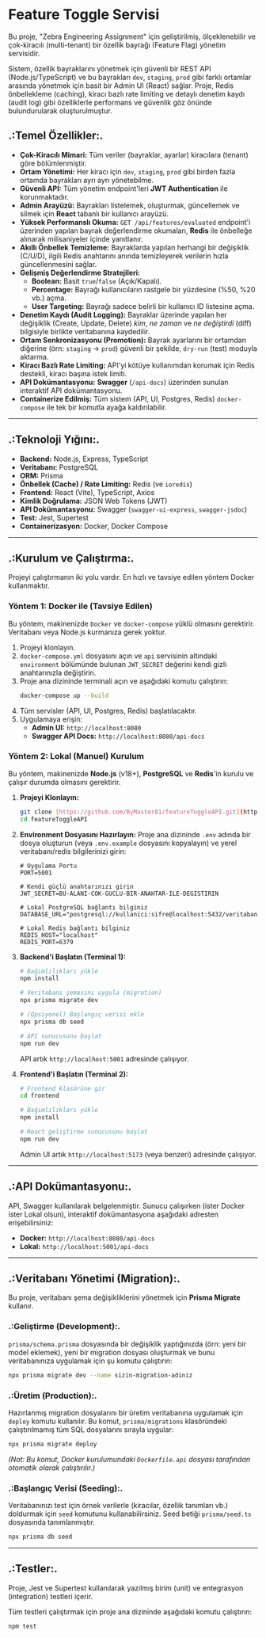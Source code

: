 # Feature Toggle Servisi

Bu proje, "Zebra Engineering Assignment" için geliştirilmiş, ölçeklenebilir ve çok-kiracılı (multi-tenant) bir özellik bayrağı (Feature Flag) yönetim servisidir.

Sistem, özellik bayraklarını yönetmek için güvenli bir REST API (Node.js/TypeScript) ve bu bayrakları `dev`, `staging`, `prod` gibi farklı ortamlar arasında yönetmek için basit bir Admin UI (React) sağlar. Proje, Redis önbellekleme (caching), kiracı bazlı rate limiting ve detaylı denetim kaydı (audit log) gibi özelliklerle performans ve güvenlik göz önünde bulundurularak oluşturulmuştur.

## .:Temel Özellikler:.

* **Çok-Kiracılı Mimari:** Tüm veriler (bayraklar, ayarlar) kiracılara (tenant) göre bölümlenmiştir.
* **Ortam Yönetimi:** Her kiracı için `dev`, `staging`, `prod` gibi birden fazla ortamda bayrakları ayrı ayrı yönetebilme.
* **Güvenli API:** Tüm yönetim endpoint'leri **JWT Authentication** ile korunmaktadır.
* **Admin Arayüzü:** Bayrakları listelemek, oluşturmak, güncellemek ve silmek için **React** tabanlı bir kullanıcı arayüzü.
* **Yüksek Performanslı Okuma:** `GET /api/features/evaluated` endpoint'i üzerinden yapılan bayrak değerlendirme okumaları, **Redis** ile önbelleğe alınarak milisaniyeler içinde yanıtlanır.
* **Akıllı Önbellek Temizleme:** Bayraklarda yapılan herhangi bir değişiklik (C/U/D), ilgili Redis anahtarını anında temizleyerek verilerin hızla güncellenmesini sağlar.
* **Gelişmiş Değerlendirme Stratejileri:**
    * **Boolean:** Basit `true`/`false` (Açık/Kapalı).
    * **Percentage:** Bayrağı kullanıcıların rastgele bir yüzdesine (%50, %20 vb.) açma.
    * **User Targeting:** Bayrağı sadece belirli bir kullanıcı ID listesine açma.
* **Denetim Kaydı (Audit Logging):** Bayraklar üzerinde yapılan her değişiklik (Create, Update, Delete) *kim*, *ne zaman* ve *ne değiştirdi* (diff) bilgisiyle birlikte veritabanına kaydedilir.
* **Ortam Senkronizasyonu (Promotion):** Bayrak ayarlarını bir ortamdan diğerine (örn: `staging` -> `prod`) güvenli bir şekilde, `dry-run` (test) moduyla aktarma.
* **Kiracı Bazlı Rate Limiting:** API'yi kötüye kullanımdan korumak için Redis destekli, kiracı başına istek limiti.
* **API Dokümantasyonu:** **Swagger** (`/api-docs`) üzerinden sunulan interaktif API dokümantasyonu.
* **Containerize Edilmiş:** Tüm sistem (API, UI, Postgres, Redis) `docker-compose` ile tek bir komutla ayağa kaldırılabilir.

---

## .:Teknoloji Yığını:.

* **Backend:** Node.js, Express, TypeScript
* **Veritabanı:** PostgreSQL
* **ORM:** Prisma
* **Önbellek (Cache) / Rate Limiting:** Redis (ve `ioredis`)
* **Frontend:** React (Vite), TypeScript, Axios
* **Kimlik Doğrulama:** JSON Web Tokens (JWT)
* **API Dokümantasyonu:** Swagger (`swagger-ui-express`, `swagger-jsdoc`)
* **Test:** Jest, Supertest
* **Containerizasyon:** Docker, Docker Compose

---

## .:Kurulum ve Çalıştırma:.

Projeyi çalıştırmanın iki yolu vardır. En hızlı ve tavsiye edilen yöntem Docker kullanmaktır.

### Yöntem 1: Docker ile (Tavsiye Edilen)

Bu yöntem, makinenizde `Docker` ve `docker-compose` yüklü olmasını gerektirir. Veritabanı veya Node.js kurmanıza gerek yoktur.

1.  Projeyi klonlayın.
2.  `docker-compose.yml` dosyasını açın ve `api` servisinin altındaki `environment` bölümünde bulunan `JWT_SECRET` değerini kendi gizli anahtarınızla değiştirin.
3.  Proje ana dizininde terminali açın ve aşağıdaki komutu çalıştırın:
    ```bash
    docker-compose up --build
    ```
4.  Tüm servisler (API, UI, Postgres, Redis) başlatılacaktır.
5.  Uygulamaya erişin:
    * **Admin UI:** `http://localhost:8080`
    * **Swagger API Docs:** `http://localhost:8080/api-docs`

### Yöntem 2: Lokal (Manuel) Kurulum

Bu yöntem, makinenizde **Node.js** (v18+), **PostgreSQL** ve **Redis**'in kurulu ve çalışır durumda olmasını gerektirir.

1.  **Projeyi Klonlayın:**
    ```bash
    git clone [https://github.com/ByMaster81/featureToggleAPI.git](https://github.com/ByMaster81/featureToggleAPI.git)
    cd featureToggleAPI
    ```

2.  **Environment Dosyasını Hazırlayın:**
    Proje ana dizininde `.env` adında bir dosya oluşturun (veya `.env.example` dosyasını kopyalayın) ve yerel veritabanı/redis bilgilerinizi girin:
    ```.env
    # Uygulama Portu
    PORT=5001
    
    # Kendi güçlü anahtarınızı girin
    JWT_SECRET=BU-ALANI-COK-GUCLU-BIR-ANAHTAR-ILE-DEGISTIRIN
    
    # Lokal PostgreSQL bağlantı bilginiz
    DATABASE_URL="postgresql://kullanici:sifre@localhost:5432/veritabani_adi"
    
    # Lokal Redis bağlantı bilginiz
    REDIS_HOST="localhost"
    REDIS_PORT=6379
    ```

3.  **Backend'i Başlatın (Terminal 1):**
    ```bash
    # Bağımlılıkları yükle
    npm install
    
    # Veritabanı şemasını uygula (migration)
    npx prisma migrate dev
    
    # (Opsiyonel) Başlangıç verisi ekle
    npx prisma db seed
    
    # API sunucusunu başlat
    npm run dev
    ```
    API artık `http://localhost:5001` adresinde çalışıyor.

4.  **Frontend'i Başlatın (Terminal 2):**
    ```bash
    # Frontend klasörüne gir
    cd frontend
    
    # Bağımlılıkları yükle
    npm install
    
    # React geliştirme sunucusunu başlat
    npm run dev
    ```
    Admin UI artık `http://localhost:5173` (veya benzeri) adresinde çalışıyor.

---

## .:API Dokümantasyonu:.

API, Swagger kullanılarak belgelenmiştir. Sunucu çalışırken (ister Docker ister Lokal olsun), interaktif dokümantasyona aşağıdaki adresten erişebilirsiniz:

* **Docker:** `http://localhost:8080/api-docs`
* **Lokal:** `http://localhost:5001/api-docs`

---

## .:Veritabanı Yönetimi (Migration):.

Bu proje, veritabanı şema değişikliklerini yönetmek için **Prisma Migrate** kullanır.

### .:Geliştirme (Development):.

`prisma/schema.prisma` dosyasında bir değişiklik yaptığınızda (örn: yeni bir model eklemek), yeni bir migration dosyası oluşturmak ve bunu veritabanınıza uygulamak için şu komutu çalıştırın:

```bash
npx prisma migrate dev --name sizin-migration-adiniz
```

### .:Üretim (Production):.

Hazırlanmış migration dosyalarını bir üretim veritabanına uygulamak için `deploy` komutu kullanılır. Bu komut, `prisma/migrations` klasöründeki çalıştırılmamış tüm SQL dosyalarını sırayla uygular:

```bash
npx prisma migrate deploy
```
*(Not: Bu komut, Docker kurulumundaki `Dockerfile.api` dosyası tarafından otomatik olarak çalıştırılır.)*

### .:Başlangıç Verisi (Seeding):.

Veritabanınızı test için örnek verilerle (kiracılar, özellik tanımları vb.) doldurmak için `seed` komutunu kullanabilirsiniz. Seed betiği `prisma/seed.ts` dosyasında tanımlanmıştır.

```bash
npx prisma db seed
```

---

## .:Testler:.

Proje, Jest ve Supertest kullanılarak yazılmış birim (unit) ve entegrasyon (integration) testleri içerir.

Tüm testleri çalıştırmak için proje ana dizininde aşağıdaki komutu çalıştırın:

```bash
npm test
```